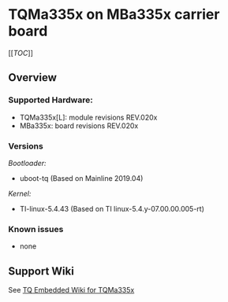 # TQMa335x on MBa335x carrier board

[[_TOC_]]

## Overview

### Supported Hardware:

* TQMa335x[L]: module revisions REV.020x
* MBa335x: board revisions REV.020x

### Versions

_Bootloader:_

* uboot-tq (Based on Mainline 2019.04)

_Kernel:_

* TI-linux-5.4.43 (Based on TI linux-5.4.y-07.00.00.005-rt)

### Known issues

- none

## Support Wiki

See [TQ Embedded Wiki for TQMa335x](https://support.tq-group.com/en/arm/tqma335x)
